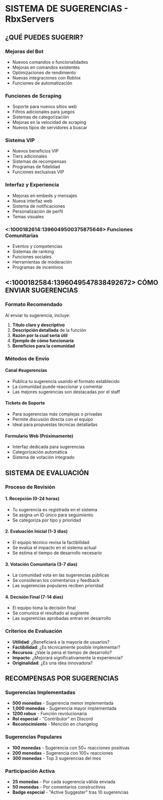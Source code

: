 
# SISTEMA DE SUGERENCIAS - RbxServers

## ¿QUÉ PUEDES SUGERIR?

### **Mejoras del Bot**
- Nuevos comandos o funcionalidades
- Mejoras en comandos existentes
- Optimizaciones de rendimiento
- Nuevas integraciones con Roblox
- Funciones de automatización

### **Funciones de Scraping**
- Soporte para nuevos sitios web
- Filtros adicionales para juegos
- Sistemas de categorización
- Mejoras en la velocidad de scraping
- Nuevos tipos de servidores a buscar

### **Sistema VIP**
- Nuevos beneficios VIP
- Tiers adicionales
- Sistemas de recompensas
- Programas de fidelidad
- Funciones exclusivas VIP

### **Interfaz y Experiencia**
- Mejoras en embeds y mensajes
- Nueva interfaz web
- Sistema de notificaciones
- Personalización de perfil
- Temas visuales

### <:1000182614:1396049500375875646> **Funciones Comunitarias**
- Eventos y competencias
- Sistemas de ranking
- Funciones sociales
- Herramientas de moderación
- Programas de incentivos

## <:1000182584:1396049547838492672> **CÓMO ENVIAR SUGERENCIAS**

### **Formato Recomendado**
Al enviar tu sugerencia, incluye:
1. **Título claro y descriptivo**
2. **Descripción detallada** de la función
3. **Razón por la cual sería útil**
4. **Ejemplo de cómo funcionaría**
5. **Beneficios para la comunidad**

### **Métodos de Envío**

#### **Canal #sugerencias**
- Publica tu sugerencia usando el formato establecido
- La comunidad puede reaccionar y comentar
- Las mejores sugerencias son destacadas por el staff

#### **Tickets de Soporte**
- Para sugerencias más complejas o privadas
- Permite discusión directa con el equipo
- Ideal para propuestas técnicas detalladas

#### **Formulario Web** (Próximamente)
- Interfaz dedicada para sugerencias
- Categorización automática
- Sistema de votación integrado

## SISTEMA DE EVALUACIÓN

### **Proceso de Revisión**

#### **1. Recepción (0-24 horas)**
- Tu sugerencia es registrada en el sistema
- Se asigna un ID único para seguimiento
- Se categoriza por tipo y prioridad

#### **2. Evaluación Inicial (1-3 días)**
- El equipo técnico revisa la factibilidad
- Se evalúa el impacto en el sistema actual
- Se estima el tiempo de desarrollo necesario

#### **3. Votación Comunitaria (3-7 días)**
- La comunidad vota en las sugerencias públicas
- Se consideran los comentarios y feedback
- Las sugerencias populares reciben prioridad

#### **4. Decisión Final (7-14 días)**
- El equipo toma la decisión final
- Se comunica el resultado al sugirente
- Las sugerencias aprobadas entran en desarrollo

### **Criterios de Evaluación**
- **Utilidad**: ¿Beneficiará a la mayoría de usuarios?
- **Factibilidad**: ¿Es técnicamente posible implementar?
- **Recursos**: ¿Vale la pena el tiempo de desarrollo?
- **Impacto**: ¿Mejorará significativamente la experiencia?
- **Originalidad**: ¿Es una idea innovadora?

## RECOMPENSAS POR SUGERENCIAS

### **Sugerencias Implementadas**
- **500 monedas** - Sugerencia menor implementada
- **1,000 monedas** - Sugerencia mayor implementada
- **1200 robux** - Función revolucionaria
- **Rol especial** - "Contributor" en Discord
- **Reconocimiento** - Mención en changelog

### **Sugerencias Populares**
- **100 monedas** - Sugerencia con 50+ reacciones positivas
- **200 monedas** - Sugerencia con 100+ reacciones
- **300 monedas** - Top 3 sugerencias del mes

### **Participación Activa**
- **25 monedas** - Por cada sugerencia válida enviada
- **50 monedas** - Por comentarios constructivos
- **Badge especial** - "Active Suggester" tras 10 sugerencias
